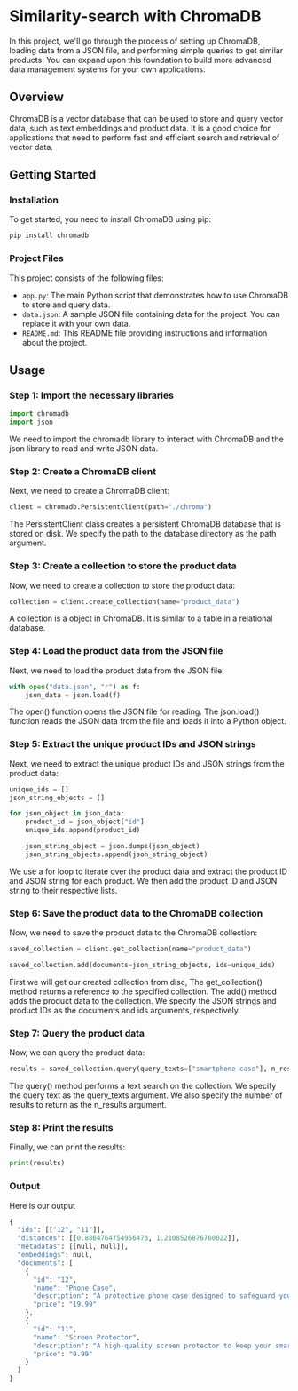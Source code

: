 # Similarity-search with ChromaDB

In this project, we'll go through the process of setting up ChromaDB, loading data from a JSON file, and performing simple queries to get similar products. You can expand upon this foundation to build more advanced data management systems for your own applications.

## Overview

ChromaDB is a vector database that can be used to store and query vector data, such as text embeddings and product data. It is a good choice for applications that need to perform fast and efficient search and retrieval of vector data.

## Getting Started

### Installation

To get started, you need to install ChromaDB using pip:

```bash
pip install chromadb
```

### Project Files

This project consists of the following files:

- `app.py`: The main Python script that demonstrates how to use ChromaDB to store and query data.
- `data.json`: A sample JSON file containing data for the project. You can replace it with your own data.
- `README.md`: This README file providing instructions and information about the project.

## Usage

### Step 1: Import the necessary libraries

```python
import chromadb
import json
```
We need to import the chromadb library to interact with ChromaDB and the json library to read and write JSON data.

### Step 2: Create a ChromaDB client

Next, we need to create a ChromaDB client:

```python
client = chromadb.PersistentClient(path="./chroma")
```

The PersistentClient class creates a persistent ChromaDB database that is stored on disk. We specify the path to the database directory as the path argument.

### Step 3: Create a collection to store the product data

Now, we need to create a collection to store the product data:

```python
collection = client.create_collection(name="product_data")
```

A collection is a object in ChromaDB. It is similar to a table in a relational database.

### Step 4: Load the product data from the JSON file

Next, we need to load the product data from the JSON file:

```python
with open("data.json", "r") as f:
    json_data = json.load(f)
```

The open() function opens the JSON file for reading. The json.load() function reads the JSON data from the file and loads it into a Python object.

### Step 5: Extract the unique product IDs and JSON strings

Next, we need to extract the unique product IDs and JSON strings from the product data:

```python
unique_ids = []
json_string_objects = []

for json_object in json_data:
    product_id = json_object["id"]
    unique_ids.append(product_id)

    json_string_object = json.dumps(json_object)
    json_string_objects.append(json_string_object)
```
We use a for loop to iterate over the product data and extract the product ID and JSON string for each product. We then add the product ID and JSON string to their respective lists.

### Step 6: Save the product data to the ChromaDB collection

Now, we need to save the product data to the ChromaDB collection:

```python
saved_collection = client.get_collection(name="product_data")

saved_collection.add(documents=json_string_objects, ids=unique_ids)
```
First we will get our created collection from disc, The get_collection() method returns a reference to the specified collection. The add() method adds the product data to the collection. We specify the JSON strings and product IDs as the documents and ids arguments, respectively.

### Step 7: Query the product data

Now, we can query the product data:

```python
results = saved_collection.query(query_texts=["smartphone case"], n_results=2)
```
The query() method performs a text search on the collection. We specify the query text as the query_texts argument. We also specify the number of results to return as the n_results argument.

### Step 8: Print the results

Finally, we can print the results:

```python
print(results)
```

### Output

Here is our output

```python
{
  "ids": [["12", "11"]],
  "distances": [[0.8864764754956473, 1.2108526876760022]],
  "metadatas": [[null, null]],
  "embeddings": null,
  "documents": [
    {
      "id": "12",
      "name": "Phone Case",
      "description": "A protective phone case designed to safeguard your smartphone from drops and impacts.",
      "price": "19.99"
    },
    {
      "id": "11",
      "name": "Screen Protector",
      "description": "A high-quality screen protector to keep your smartphone's display safe.",
      "price": "9.99"
    }
  ]
}
```
